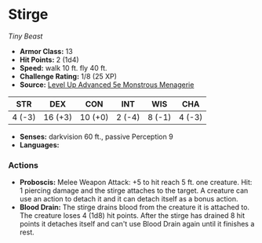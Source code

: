 # Stirge

*Tiny* *Beast*

- **Armor Class:** 13
- **Hit Points:** 2 (1d4)
- **Speed:** walk 10 ft. fly 40 ft.
- **Challenge Rating:** 1/8 (25 XP)
- **Source:** [Level Up Advanced 5e Monstrous Menagerie](https://www.levelup5e.com)

| STR | DEX | CON | INT | WIS | CHA |
| --- | --- | --- | --- | --- | --- |
| 4 (-3) | 16 (+3) | 10 (+0) | 2 (-4) | 8 (-1) | 4 (-3) |

- **Senses:** darkvision 60 ft., passive Perception 9
- **Languages:** 
### Actions
- **Proboscis:** Melee Weapon Attack: +5 to hit  reach 5 ft.  one creature. Hit: 1 piercing damage  and the stirge attaches to the target. A creature can use an action to detach it  and it can detach itself as a bonus action.
- **Blood Drain:** The stirge drains blood from the creature it is attached to. The creature loses 4 (1d8) hit points. After the stirge has drained 8 hit points  it detaches itself and can't use Blood Drain again until it finishes a rest.
